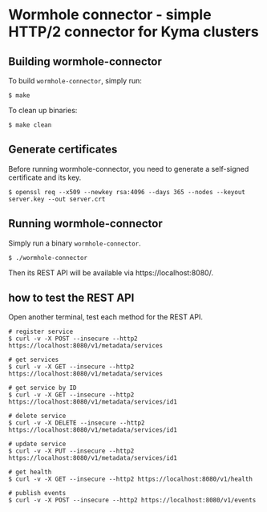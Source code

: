 # Wormhole connector - simple HTTP/2 connector for Kyma clusters

## Building wormhole-connector

To build `wormhole-connector`, simply run:

```
$ make
```

To clean up binaries:

```
$ make clean
```

## Generate certificates

Before running wormhole-connector, you need to generate a self-signed certificate and its key.

```
$ openssl req --x509 --newkey rsa:4096 --days 365 --nodes --keyout server.key --out server.crt
```

## Running wormhole-connector

Simply run a binary `wormhole-connector`.

```
$ ./wormhole-connector
```

Then its REST API will be available via https://localhost:8080/.

## how to test the REST API

Open another terminal, test each method for the REST API.

```
# register service
$ curl -v -X POST --insecure --http2 https://localhost:8080/v1/metadata/services

# get services
$ curl -v -X GET --insecure --http2 https://localhost:8080/v1/metadata/services

# get service by ID
$ curl -v -X GET --insecure --http2 https://localhost:8080/v1/metadata/services/id1

# delete service
$ curl -v -X DELETE --insecure --http2 https://localhost:8080/v1/metadata/services/id1

# update service
$ curl -v -X PUT --insecure --http2 https://localhost:8080/v1/metadata/services/id1

# get health
$ curl -v -X GET --insecure --http2 https://localhost:8080/v1/health

# publish events
$ curl -v -X POST --insecure --http2 https://localhost:8080/v1/events
```
